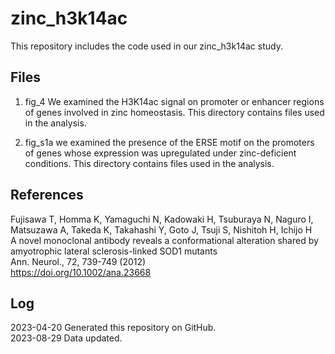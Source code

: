# zinc_h3k14ac
This repository includes the code used in our zinc_h3k14ac study.

## Files 
1. fig_4
We examined the H3K14ac signal on promoter or enhancer regions of genes involved in zinc homeostasis. This directory contains files used in the analysis.

3. fig_s1a 
we examined the presence of the ERSE motif on the promoters of genes whose expression was upregulated under zinc-deficient conditions. This directory contains files used in the analysis.


## References 
Fujisawa T, Homma K, Yamaguchi N, Kadowaki H, Tsuburaya N, Naguro I, Matsuzawa A, Takeda K, Takahashi Y, Goto J, Tsuji S, Nishitoh H, Ichijo H  
A novel monoclonal antibody reveals a conformational alteration shared by amyotrophic lateral sclerosis-linked SOD1 mutants  
Ann. Neurol., 72, 739-749 (2012)  
https://doi.org/10.1002/ana.23668

## Log
2023-04-20 Generated this repository on GitHub.  
2023-08-29 Data updated.

